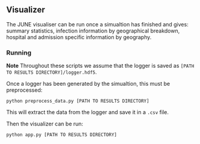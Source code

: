 ## Visualizer

The JUNE visualiser can be run once a simualtion has finished and gives: summary statistics, infection information by geographical breakdown, hospital and admission specific information by geography.

### Running

**Note** Throughout these scripts we assume that the logger is saved as `[PATH TO RESULTS DIRECTORY]/logger.hdf5`.

Once a logger has been generated by the simualtion, this must be preprocessed:

```
python preprocess_data.py [PATH TO RESULTS DIRECTORY]
```

This will extract the data from the logger and save it in a `.csv` file.

Then the visualizer can be run:

```
python app.py [PATH TO RESULTS DIRECTORY]
```